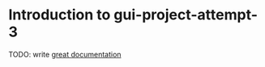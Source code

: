 # Introduction to gui-project-attempt-3

TODO: write [great documentation](http://jacobian.org/writing/what-to-write/)
